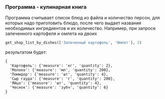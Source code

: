 ### Программа - кулинарная книга
Программа считывает список блюд из файла и количество персон, для которых надо приготовить блюдо, после чего выдает названия необходимых ингредиентов и их количество.
Например, при запросе запеченного картофеля и омлета на двоих
```python
get_shop_list_by_dishes(['Запеченный картофель', 'Омлет'], 2)
```
результатом будет:
```
{
  'Картофель': {'measure': 'кг', 'quantity': 2},
  'Молоко': {'measure': 'мл', 'quantity': 200},
  'Помидор': {'measure': 'шт', 'quantity': 4},
  'Сыр гауда': {'measure': 'г', 'quantity': 200},
  'Яйцо': {'measure': 'шт', 'quantity': 4},
  'Чеснок': {'measure': 'зубч', 'quantity': 6}
}
```
